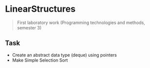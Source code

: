 # LinearStructures
> First laboratory work (Programming technologies and methods, semester 3)

## Task
* Create an abstract data type (deque) using pointers
* Make Simple Selection Sort
